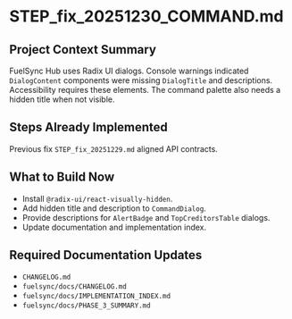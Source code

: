 # STEP_fix_20251230_COMMAND.md

## Project Context Summary
FuelSync Hub uses Radix UI dialogs. Console warnings indicated `DialogContent` components were missing `DialogTitle` and descriptions. Accessibility requires these elements. The command palette also needs a hidden title when not visible.

## Steps Already Implemented
Previous fix `STEP_fix_20251229.md` aligned API contracts.

## What to Build Now
- Install `@radix-ui/react-visually-hidden`.
- Add hidden title and description to `CommandDialog`.
- Provide descriptions for `AlertBadge` and `TopCreditorsTable` dialogs.
- Update documentation and implementation index.

## Required Documentation Updates
- `CHANGELOG.md`
- `fuelsync/docs/CHANGELOG.md`
- `fuelsync/docs/IMPLEMENTATION_INDEX.md`
- `fuelsync/docs/PHASE_3_SUMMARY.md`
